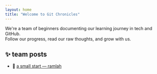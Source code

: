 ```yaml
---
layout: home
title: "Welcome to Git Chronicles"
---
```


We're a team of beginners documenting our learning journey in tech and GitHub.  
Follow our progress, read our raw thoughts, and grow with us.

## ✨ team posts

- 🌼 [a small start — ramlah](./posts/Ramlah/R'sjourney.md)


